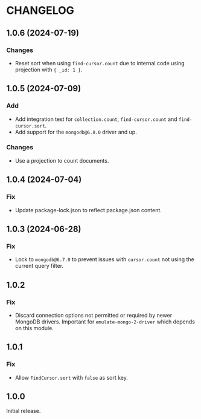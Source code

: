 # CHANGELOG

## 1.0.6 (2024-07-19)

### Changes

* Reset sort when using `find-cursor.count` due to internal code using projection with `{ _id: 1 }`.

## 1.0.5 (2024-07-09)

### Add

* Add integration test for `collection.count`, `find-cursor.count` and `find-cursor.sort`.
* Add support for the `mongodb@6.8.0` driver and up.

### Changes

* Use a projection to count documents.

## 1.0.4 (2024-07-04)

### Fix

* Update package-lock.json to reflect package.json content.

## 1.0.3 (2024-06-28)

### Fix

* Lock to `mongodb@6.7.0` to prevent issues with `cursor.count` not using the current query filter.

## 1.0.2

### Fix

* Discard connection options not permitted or required by newer MongoDB drivers. Important for `emulate-mongo-2-driver` which depends on this module.

## 1.0.1

### Fix

* Allow `FindCursor.sort` with `false` as sort key.

## 1.0.0

Initial release.
